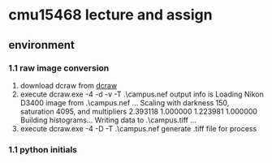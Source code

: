 # cmu15468 lecture and assign
## environment 

### 1.1 raw image conversion 
1. download dcraw from [dcraw](https://www.easyhdr.com/download/dcraw/)
2. execute dcraw.exe -4 -d -v -T .\campus.nef
   output info is 
   Loading Nikon D3400 image from .\campus.nef ...
   Scaling with darkness 150, saturation 4095, and
   multipliers 2.393118 1.000000 1.223981 1.000000
   Building histograms...
   Writing data to .\campus.tiff ...
3. execute dcraw.exe -4 -D -T .\campus.nef
   generate .tiff file for process
### 1.1 python initials
